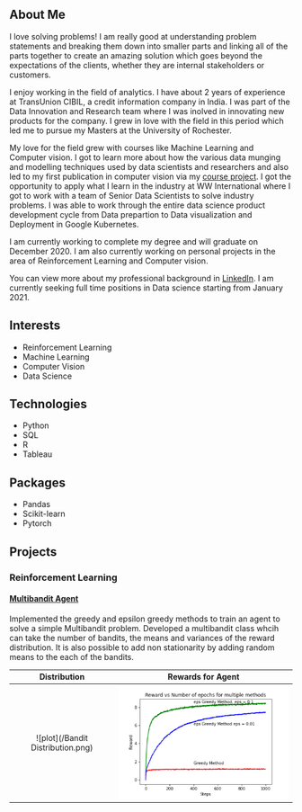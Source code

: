 
## About Me 

I love solving problems! I am really good at understanding problem statements and breaking them down into smaller parts and linking all of the parts together to create an amazing solution which goes beyond the expectations of the clients, whether they are internal stakeholders or customers. 

I enjoy working in the field of analytics. I have about 2 years of experience at TransUnion CIBIL, a credit information company in India. I was part of the Data Innovation and Research team where I was inolved in innovating new products for the company. I grew in love with the field in this period which led me to pursue my Masters at the University of Rochester.

My love for the field grew with courses like Machine Learning and Computer vision. I got to learn more about how the various data munging and modelling techniques used by data scientists and researchers and also led to my first publication in computer vision via my [course project](https://arxiv.org/abs/2008.00141). I got the opportunity to apply what I learn in the industry at WW International where I got to work with a team of Senior Data Scientists to solve industry problems. I was able to work through the entire data science product development cycle from Data prepartion to Data visualization and Deployment in Google Kubernetes.

I am currently working to complete my degree and will graduate on December 2020. I am also currently working on personal projects in the area of Reinforcement Learning and Computer vision.

You can view more about my professional background in [LinkedIn](https://www.linkedin.com/in/suryaiyer/). I am currently seeking full time positions in Data science starting from January 2021.

## Interests
 
 - Reinforcement Learning
 - Machine Learning 
 - Computer Vision
 - Data Science

## Technologies
 
 - Python
 - SQL
 - R
 - Tableau
 
## Packages
 - Pandas
 - Scikit-learn
 - Pytorch
 
 ## Projects
 
### Reinforcement Learning

#### [Multibandit Agent](https://github.com/suryaiyer/Multiarmed-Bandit)
Implemented the greedy and epsilon greedy methods to train an agent to solve a simple Multibandit problem. Developed a multibandit class whcih can take the number of bandits, the means and variances of the reward distribution. It is also possible to add non stationarity by adding random means to the each of the bandits.



Distribution             |  Rewards for Agent
:-------------------------:|:-------------------------:
![plot](/Bandit Distribution.png)  |  ![plot](/output.png)
